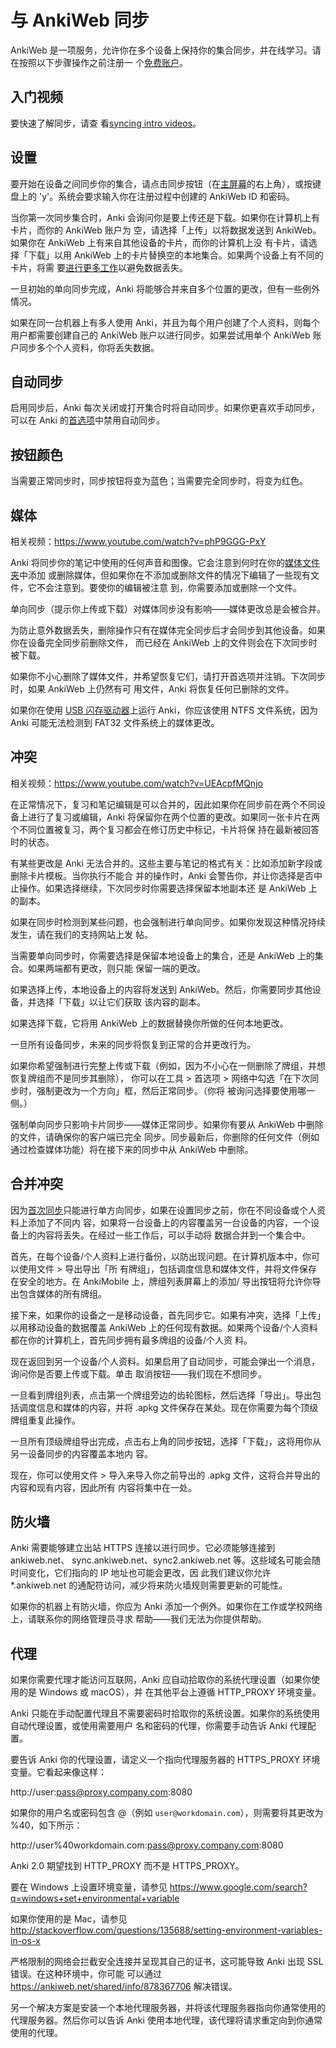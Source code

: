 # 与 AnkiWeb 同步

<!-- toc -->

AnkiWeb 是一项服务，允许你在多个设备上保持你的集合同步，并在线学习。请在按照以下步骤操作之前注册一
个[免费账户](https://ankiweb.net/)。

## 入门视频

要快速了解同步，请查
看[syncing intro videos](https://www.youtube.com/watch?v=YkiM4DPzSVc&list=PLGgmaKOIHykFoomqkBJAyGiDQ2kyiuTao&yt:cc=on)。

## 设置

要开始在设备之间同步你的集合，请点击同步按钮（在[主屏幕](studying.md#牌组)的右上角），或按键盘上的
'y'。系统会要求输入你在注册过程中创建的 AnkiWeb ID 和密码。

当你第一次同步集合时，Anki 会询问你是要上传还是下载。如果你在计算机上有卡片，而你的 AnkiWeb 账户为
空，请选择「上传」以将数据发送到 AnkiWeb。如果你在 AnkiWeb 上有来自其他设备的卡片，而你的计算机上没
有卡片，请选择「下载」以用 AnkiWeb 上的卡片替换空的本地集合。如果两个设备上有不同的卡片，将需
要[进行更多工作](#合并冲突)以避免数据丢失。

一旦初始的单向同步完成，Anki 将能够合并来自多个位置的更改，但有一些例外情况。

如果在同一台机器上有多人使用 Anki，并且为每个用户创建了个人资料，则每个用户都需要创建自己的 AnkiWeb
账户以进行同步。如果尝试用单个 AnkiWeb 账户同步多个个人资料，你将丢失数据。

## 自动同步

启用同步后，Anki 每次关闭或打开集合时将自动同步。如果你更喜欢手动同步，可以在 Anki
的[首选项](preferences.md#同步)中禁用自动同步。

## 按钮颜色

当需要正常同步时，同步按钮将变为蓝色；当需要完全同步时，将变为红色。

## 媒体

相关视频：<https://www.youtube.com/watch?v=phP9GGG-PxY>

Anki 将同步你的笔记中使用的任何声音和图像。它会注意到何时在你的[媒体文件夹](files.md#文件位置)中添加
或删除媒体，但如果你在不添加或删除文件的情况下编辑了一些现有文件，它不会注意到。要使你的编辑被注意
到，你需要添加或删除一个文件。

单向同步（提示你上传或下载）对媒体同步没有影响——媒体更改总是会被合并。

为防止意外数据丢失，删除操作只有在媒体完全同步后才会同步到其他设备。如果你在设备完全同步前删除文件，
而已经在 AnkiWeb 上的文件则会在下次同步时被下载。

如果你不小心删除了媒体文件，并希望恢复它们，请打开首选项并注销。下次同步时，如果 AnkiWeb 上仍然有可
用文件，Anki 将恢复任何已删除的文件。

如果你在使用 [USB 闪存驱动器](files.md#从闪存驱动器运行)上运行 Anki，你应该使用 NTFS 文件系统，因为
Anki 可能无法检测到 FAT32 文件系统上的媒体更改。

## 冲突

相关视频：<https://www.youtube.com/watch?v=UEAcpfMQnjo>

在正常情况下，复习和笔记编辑是可以合并的，因此如果你在同步前在两个不同设备上进行了复习或编辑，Anki
将保留你在两个位置的更改。如果同一张卡片在两个不同位置被复习，两个复习都会在修订历史中标记，卡片将保
持在最新被回答时的状态。

有某些更改是 Anki 无法合并的。这些主要与笔记的格式有关：比如添加新字段或删除卡片模板。当你执行不能合
并的操作时，Anki 会警告你，并让你选择是否中止操作。如果选择继续，下次同步时你需要选择保留本地副本还
是 AnkiWeb 上的副本。

如果在同步时检测到某些问题，也会强制进行单向同步。如果你发现这种情况持续发生，请在我们的支持网站上发
帖。

当需要单向同步时，你需要选择是保留本地设备上的集合，还是 AnkiWeb 上的集合。如果两端都有更改，则只能
保留一端的更改。

如果选择上传，本地设备上的内容将发送到 AnkiWeb。然后，你需要同步其他设备，并选择「下载」以让它们获取
该内容的副本。

如果选择下载，它将用 AnkiWeb 上的数据替换你所做的任何本地更改。

一旦所有设备同步，未来的同步将恢复到正常的合并更改行为。

如果你希望强制进行完整上传或下载（例如，因为不小心在一侧删除了牌组，并想恢复牌组而不是同步其删除），
你可以在工具 &gt; 首选项 &gt; 网络中勾选「在下次同步时，强制更改为一个方向」框，然后正常同步。（你将
被询问选择要使用哪一侧。）

强制单向同步只影响卡片同步——媒体正常同步。如果你有要从 AnkiWeb 中删除的文件，请确保你的客户端已完全
同步。同步最新后，你删除的任何文件（例如通过检查媒体功能）将在接下来的同步中从 AnkiWeb 中删除。

## 合并冲突

因为[首次同步](#设置)只能进行单方向同步，如果在设置同步之前，你在不同设备或个人资料上添加了不同内
容，如果将一台设备上的内容覆盖另一台设备的内容，一个设备上的内容将丢失。在经过一些工作后，可以手动将
数据合并到一个集合中。

首先，在每个设备/个人资料上进行备份，以防出现问题。在计算机版本中，你可以使用文件 &gt; 导出导出「所
有牌组」，包括调度信息和媒体文件，并将文件保存在安全的地方。在 AnkiMobile 上，牌组列表屏幕上的添加/
导出按钮将允许你导出包含媒体的所有牌组。

接下来，如果你的设备之一是移动设备，首先同步它。如果有冲突，选择「上传」以用移动设备的数据覆盖
AnkiWeb 上的任何现有数据。如果两个设备/个人资料都在你的计算机上，首先同步拥有最多牌组的设备/个人资
料。

现在返回到另一个设备/个人资料。如果启用了自动同步，可能会弹出一个消息，询问你是否要上传或下载。单击
取消按钮——我们现在不想同步。

一旦看到牌组列表，点击第一个牌组旁边的齿轮图标，然后选择「导出」。导出包括调度信息和媒体的内容，并将
.apkg 文件保存在某处。现在你需要为每个顶级牌组重复此操作。

一旦所有顶级牌组导出完成，点击右上角的同步按钮，选择「下载」，这将用你从另一设备同步的内容覆盖本地内
容。

现在，你可以使用文件 &gt; 导入来导入你之前导出的 .apkg 文件，这将合并导出的内容和现有内容，因此所有
内容将集中在一处。

## 防火墙

Anki 需要能够建立出站 HTTPS 连接以进行同步。它必须能够连接到 ankiweb.net、
sync.ankiweb.net、sync2.ankiweb.net 等。这些域名可能会随时间变化，它们指向的 IP 地址也可能会更改，因
此我们建议你允许 \*.ankiweb.net 的通配符访问，减少将来防火墙规则需要更新的可能性。

如果你的机器上有防火墙，你应为 Anki 添加一个例外。如果你在工作或学校网络上，请联系你的网络管理员寻求
帮助——我们无法为你提供帮助。

## 代理

如果你需要代理才能访问互联网，Anki 应自动拾取你的系统代理设置（如果你使用的是 Windows 或 macOS），并
在其他平台上遵循 HTTP_PROXY 环境变量。

Anki 只能在手动配置代理且不需要密码时拾取你的系统设置。如果你的系统使用自动代理设置，或使用需要用户
名和密码的代理，你需要手动告诉 Anki 代理配置。

要告诉 Anki 你的代理设置，请定义一个指向代理服务器的 HTTPS_PROXY 环境变量。它看起来像这样：

http://user:pass@proxy.company.com:8080

如果你的用户名或密码包含 @（例如 `user@workdomain.com`），则需要将其更改为 %40，如下所示：

http://user%40workdomain.com:pass@proxy.company.com:8080

Anki 2.0 期望找到 HTTP_PROXY 而不是 HTTPS_PROXY。

要在 Windows 上设置环境变量，请参见
<https://www.google.com/search?q=windows+set+environmental+variable>

如果你使用的是 Mac，请参见
<http://stackoverflow.com/questions/135688/setting-environment-variables-in-os-x>

严格限制的网络会拦截安全连接并呈现其自己的证书，这可能导致 Anki 出现 SSL 错误。在这种环境中，你可能
可以通过 <https://ankiweb.net/shared/info/878367706> 解决错误。

另一个解决方案是安装一个本地代理服务器，并将该代理服务器指向你通常使用的代理服务器。然后你可以告诉
Anki 使用本地代理，该代理将请求重定向到你通常使用的代理。
